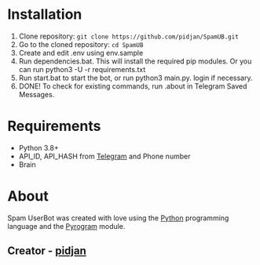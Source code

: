 # Installation

1. Clone repository: `git clone https://github.com/pidjan/SpamUB.git`
2. Go to the cloned repository: `cd SpamUB`
3. Create and edit .env using env.sample
4. Run dependencies.bat. This will install the required pip modules. Or you can run python3 -U -r requirements.txt
5. Run start.bat to start the bot, or run python3 main.py. login if necessary. 
6. DONE! To check for existing commands, run .about in Telegram Saved Messages.

# Requirements

* Python 3.8+
* API_ID, API_HASH from [Telegram](https://my.telegram.org/apps) and Phone number
* Brain

# About

Spam UserBot was created with love using the [Python](https://www.python.org/) programming language and the [Pyrogram](https://pyrogram.org/) module.

## Creator - [pidjan](https://pidjan.ml)
